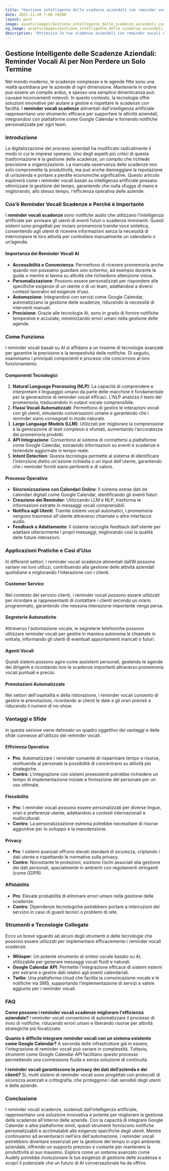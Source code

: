 ```yaml
---
title: "Gestione intelligente delle scadenze aziendali con reminder vocali AI"
date: 2025-11-20 7:00 +0200
layout: post
image: assets/images/Gestione_intelligente_delle_scadenze_aziendali_con_reminder_vocali_AI.jpg
og_image: assets/images/Gestione_intelligente_delle_scadenze_aziendali_con_reminder_vocali_AI.jpg
description: "Ottimizza le tue scadenze aziendali con reminder vocali AI integrati in Google Calendar per aggiornamenti personalizzati, facili e puntuali. Scopri di più!"
---
```


## Gestione Intelligente delle Scadenze Aziendali: Reminder Vocali AI per Non Perdere un Solo Termine

Nel mondo moderno, le scadenze complesse e le agende fitte sono una realtà quotidiana per le aziende di ogni dimensione. Mantenerle in ordine può essere un compito arduo, e spesso una semplice dimenticanza può causare inconvenienti notevoli. In questo contesto, la tecnologia offre soluzioni innovative per aiutare a gestire e rispettare le scadenze con facilità. I **reminder vocali scadenze** alimentati dall'intelligenza artificiale rappresentano uno strumento efficace per supportare le attività aziendali, integrandosi con piattaforme come Google Calendar e fornendo notifiche personalizzate per ogni team.

### Introduzione

La digitalizzazione dei processi aziendali ha modificato radicalmente il modo in cui le imprese operano. Uno degli aspetti più critici di questa trasformazione è la gestione delle scadenze, un compito che richiede precisione e organizzazione. La mancata osservanza delle scadenze non solo compromette la produttività, ma può anche danneggiare la reputazione di un’azienda e portare a perdite economiche significative. Questo articolo esplorerà come i reminder vocali basati su intelligenza artificiale possano ottimizzare la gestione del tempo, garantendo che nulla sfugga di mano e migliorando, allo stesso tempo, l'efficienza operativa delle aziende.

### Cos’è Reminder Vocali Scadenze e Perché è Importante

I **reminder vocali scadenze** sono notifiche audio che utilizzano l'intelligenza artificiale per avvisare gli utenti di eventi futuri o scadenze imminenti. Questi sistemi sono progettati per inviare promemoria tramite voce sintetica, consentendo agli utenti di ricevere informazioni senza la necessità di interrompere le loro attività per controllare manualmente un calendario o un’agenda.

#### Importanza dei Reminder Vocali AI

- **Accessibilità e Convenienza**: Permettono di ricevere promemoria anche quando non possiamo guardare uno schermo, ad esempio durante la guida o mentre si lavora su attività che richiedono attenzione visiva.
- **Personalizzazione**: Possono essere personalizzati per rispondere alle specifiche esigenze di un utente o di un team, adattandosi a diversi contesti lavorativi ed esigenze d’uso.
- **Automazione**: Integrandosi con servizi come Google Calendar, automatizzano la gestione delle scadenze, riducendo la necessità di interventi manuali.
- **Precisione**: Grazie alle tecnologie AI, sono in grado di fornire notifiche tempestive e accurate, minimizzando errori umani nella gestione delle agende.

### Come Funziona

I reminder vocali basati su AI si affidano a un insieme di tecnologie avanzate per garantire la precisione e la tempestività delle notifiche. Di seguito, esaminiamo i principali componenti e processi che concorrono al loro funzionamento.

#### Componenti Tecnologici

1. **Natural Language Processing (NLP)**: La capacità di comprendere e interpretare il linguaggio umano da parte delle macchine è fondamentale per la generazione di reminder vocali efficaci. L'NLP analizza il testo del promemoria, traducendolo in output vocale comprensibile.
2. **Flussi Vocali Automatizzati**: Permettono di gestire le interazioni vocali con gli utenti, simulando conversazioni umane e garantendo che i reminder siano consegnati in modo naturale.
3. **Large Language Models (LLM)**: Utilizzati per migliorare la comprensione e la generazione di testi complessi e sfumati, aumentando l'accuratezza dei promemoria prodotti.
4. **API Integrazione**: Consentono al sistema di connettersi a piattaforme come Google Calendar, estraendo informazioni su eventi e scadenze e tenendole aggiornate in tempo reale.
5. **Intent Detection**: Questa tecnologia permette al sistema di identificare l'intenzione dietro un'azione richiesta o un input dell'utente, garantendo che i reminder forniti siano pertinenti e di valore.

#### Processo Operativo

- **Sincronizzazione con Calendari Online**: Il sistema estrae dati da calendari digitali come Google Calendar, identificando gli eventi futuri.
- **Creazione dei Reminder**: Utilizzando LLM e NLP, trasforma le informazioni estratte in messaggi vocali comprensibili.
- **Notifica agli Utenti**: Tramite sistemi vocali automatici, i promemoria vengono trasmessi all'utente attraverso chiamate o altre interfacce audio.
- **Feedback e Adattamento**: Il sistema raccoglie feedback dall'utente per adattare ulteriormente i propri messaggi, migliorando così la qualità delle future interazioni.

### Applicazioni Pratiche e Casi d’Uso

In differenti settori, i reminder vocali scadenze alimentati dall’AI possono variare nei loro utilizzi, contribuendo alla gestione delle attività aziendali quotidiane e migliorando l'interazione con i clienti.

#### Customer Service

Nel contesto del servizio clienti, i reminder vocali possono essere utilizzati per ricordare ai rappresentanti di contattare i clienti secondo un orario programmato, garantendo che nessuna interazione importante venga persa.

#### Segreterie Automatiche

Attraverso l'automazione vocale, le segreterie telefoniche possono utilizzare reminder vocali per gestire in maniera autonoma le chiamate in entrata, informando gli utenti di eventuali appuntamenti mancati o futuri.

#### Agenti Vocali

Questi sistemi possono agire come assistenti personali, gestendo le agende dei dirigenti e ricordando loro le scadenze importanti attraverso promemoria vocali puntuali e precisi.

#### Prenotazioni Automatizzate

Nei settori dell'ospitalità e della ristorazione, i reminder vocali consento di gestire le prenotazioni, ricordando ai clienti le date e gli orari previsti e riducendo il numero di no-show.

### Vantaggi e Sfide

In questa sezione viene delineato un quadro oggettivo dei vantaggi e delle sfide connesse all'utilizzo dei reminder vocali.

#### Efficienza Operativa

- **Pro**: Automatizzare i reminder consente di risparmiare tempo e risorse, restituendo al personale la possibilità di concentrarsi su attività più strategiche.
- **Contro**: L'integrazione con sistemi preesistenti potrebbe richiedere un tempo di implementazione iniziale e formazione del personale per un uso ottimale.

#### Flessibilità

- **Pro**: I reminder vocali possono essere personalizzati per diverse lingue, orari e preferenze utente, adattandosi a contesti internazionali e multiculturali.
- **Contro**: La personalizzazione estrema potrebbe necessitare di risorse aggiuntive per lo sviluppo e la manutenzione.

#### Privacy

- **Pro**: I sistemi avanzati offrono elevati standard di sicurezza, criptando i dati utente e rispettando le normative sulla privacy.
- **Contro**: Nonostante le protezioni, esistono rischi associati alla gestione dei dati personali, specialmente in ambienti con regolamenti stringenti (come GDPR).

#### Affidabilità

- **Pro**: Elevate probabilità di eliminare errori umani nella gestione delle scadenze.
- **Contro**: Dipendenze tecnologiche potrebbero portare a interruzioni del servizio in caso di guasti tecnici o problemi di rete.

### Strumenti e Tecnologie Collegate

Ecco un breve sguardo ad alcuni degli strumenti e delle tecnologie che possono essere utilizzati per implementare efficacemente i reminder vocali scadenze.

- **Whisper**: Un potente strumento di sintesi vocale basato su AI, utilizzabile per generare messaggi vocali fluidi e naturali.
- **Google Calendar API**: Permette l'integrazione efficace di sistemi esterni per estrarre e gestire dati relativi agli eventi calendariali.
- **Twilio**: Una piattaforma cloud che facilita la comunicazione vocale e le notifiche via SMS, supportando l’implementazione di servizi a valore aggiunto per i reminder vocali.

### FAQ

**Come possono i reminder vocali scadenze migliorare l'efficienza aziendale?**
I reminder vocali consentono di automatizzare il processo di invio di notifiche, riducendo errori umani e liberando risorse per attività strategiche più focalizzate.

**Quanto è difficile integrare reminder vocali con un sistema esistente come Google Calendar?**
A seconda delle infrastrutture già in essere, l'integrazione di reminder vocali può variare in complessità. Tuttavia, strumenti come Google Calendar API facilitano questo processo permettendo una connessione fluida e senza soluzione di continuità.

**I reminder vocali garantiscono la privacy dei dati dell’azienda e dei clienti?**
Sì, molti sistemi di reminder vocali sono progettati con protocolli di sicurezza avanzati e crittografia, che proteggono i dati sensibili degli utenti e delle aziende.

### Conclusione

I reminder vocali scadenze, sostenuti dall'intelligenza artificiale, rappresentano una soluzione innovativa e potente per migliorare la gestione delle scadenze all'interno delle aziende. Con la capacità di integrare Google Calendar e altre piattaforme simili, questi strumenti forniscono notifiche personalizzabili e acclimatabili alle esigenze specifiche degli utenti. Mentre continuiamo ad avventurarci nell'era dell'automazione, i reminder vocali potrebbero diventare essenziali per la gestione del tempo in ogni ambiente aziendale, offrendo un supporto prezioso e costante per mantenere la produttività al suo massimo. Esplora come un sistema avanzato come Audely potrebbe rivoluzionare le tue esigenze di gestione delle scadenze e scopri il potenziale che un futuro di AI conversazionale ha da offrire.